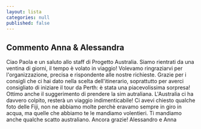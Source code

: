 ```yaml
---
layout: lista
categories: null
published: false
---
```


## Commento Anna & Alessandra

Ciao Paola e un saluto allo staff di Progetto Australia. Siamo rientrati da una ventina di giorni, il tempo è volato in viaggio! Volevamo ringraziarvi per l'organizzazione, precisa e rispondente alle nostre richieste. Grazie per i consigli che ci hai dato nella scelta dell'itinerario, soprattutto per averci consigliato di iniziare il tour da Perth: è stata una piacevolissima sorpresa! Ottimo anche il suggerimento di prendere la sim autraliana. L'Australia ci ha davvero colpito, resterà un viaggio indimenticabile! Ci avevi chiesto qualche foto delle Fiji, non ne abbiamo molte perchè eravamo sempre in giro in acqua, ma quelle che abbiamo te le mandiamo volentieri. Ti mandiamo anche qualche scatto australiano. Ancora grazie! Alessandro e Anna


